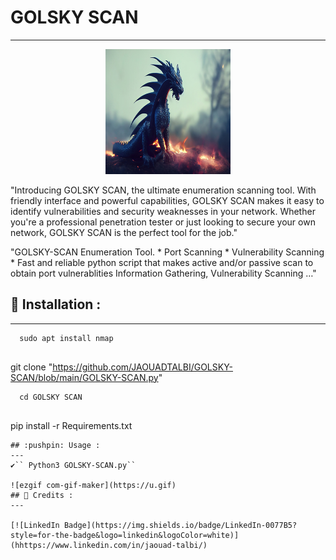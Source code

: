 # GOLSKY SCAN
---
<p align="center">
<img src="logos.jpg" alt="center" style="width:200px; height:200px"/>
</p>

"Introducing GOLSKY SCAN, the ultimate enumeration scanning tool. With friendly interface and powerful capabilities, GOLSKY SCAN makes it easy to identify vulnerabilities and security weaknesses in your network. Whether you're a professional penetration tester or just looking to secure your own network, GOLSKY SCAN is the perfect tool for the job."

"GOLSKY-SCAN Enumeration Tool. * Port Scanning * Vulnerability Scanning * Fast and reliable python script that makes active and/or passive scan to obtain port vulnerablities Information Gathering, Vulnerability Scanning …"

## :pushpin: Installation :
---

``` 
  sudo apt install nmap
  
``` 
  git clone "https://github.com/JAOUADTALBI/GOLSKY-SCAN/blob/main/GOLSKY-SCAN.py"
  
```
  cd GOLSKY SCAN
  
```

  pip install -r Requirements.txt
  
```
## :pushpin: Usage :
---
✔️`` Python3 GOLSKY-SCAN.py``

![ezgif com-gif-maker](https://u.gif)
## 📜 Credits :
---

[![LinkedIn Badge](https://img.shields.io/badge/LinkedIn-0077B5?style=for-the-badge&logo=linkedin&logoColor=white)](hhttps://www.linkedin.com/in/jaouad-talbi/)
